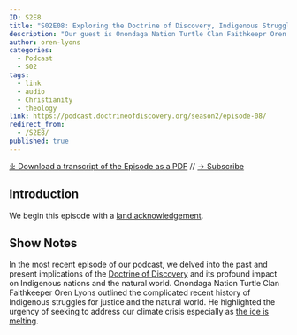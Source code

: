 ```yaml
---
ID: S2E8
title: "S02E08: Exploring the Doctrine of Discovery, Indigenous Struggles, and the Pursuit of Balance Part 2 with Oren Lyons"
description: "Our guest is Onondaga Nation Turtle Clan Faithkeepr Oren Lyons."
author: oren-lyons
categories:
  - Podcast
  - S02
tags:
  - link
  - audio
  - Christianity
  - theology
link: https://podcast.doctrineofdiscovery.org/season2/episode-08/
redirect_from:
  - /S2E8/
published: true
---
```


<div id="buzzsprout-player-13285222"></div><script src="https://www.buzzsprout.com/1926214/13285222-s02e08-exploring-the-doctrine-of-discovery-indigenous-struggles-and-the-pursuit-of-balance-part-2-with-oren-lyons.js?container_id=buzzsprout-player-13285222&player=small" type="text/javascript" charset="utf-8"></script>

[⤓ Download a transcript of the Episode as a PDF](https://podcast.doctrineofdiscovery.org/assets/pdfs/S02E08-Exploring-Doctrine-of-Discovery-Indigenous-Struggles-Pursuit-of-Balance-Part-2-TRANSCRIPT.pdf) // [→ Subscribe](((https://podcast.doctrineofdiscovery.org/subscribe/)))

## Introduction
We begin this episode with a [land acknowledgement](https://podcast.doctrineofdiscovery.org/land/).

## Show Notes

In the most recent episode of our podcast, we delved into the past and present implications of the [Doctrine of Discovery](https://doctrineofdiscovery.org/what-is-the-doctrine-of-discovery/) and its profound impact on Indigenous nations and the natural world. Onondaga Nation Turtle Clan Faithkeeper Oren Lyons outlined the complicated recent history of Indigenous struggles for justice and the natural world. He highlighted the urgency of seeking to address our climate crisis especially as [the ice is melting](https://www.peacecouncil.net/NOON/articles/pnl732icemelting.html).